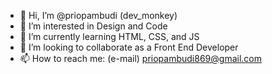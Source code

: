 - 👋 Hi, I’m @priopambudi (dev_monkey)
- 👀 I’m interested in Design and Code
- 🌱 I’m currently learning HTML, CSS, and JS
- 💞️ I’m looking to collaborate as a Front End Developer
- 📫 How to reach me: (e-mail) priopambudi869@gmail.com

<!---
priopambudi/priopambudi is a ✨ special ✨ repository because its `README.md` (this file) appears on your GitHub profile.
You can click the Preview link to take a look at your changes.
--->
